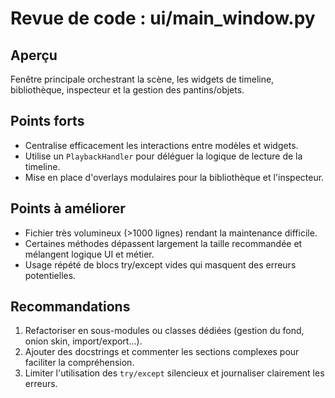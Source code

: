 # Revue de code : ui/main_window.py

## Aperçu
Fenêtre principale orchestrant la scène, les widgets de timeline, bibliothèque, inspecteur et la gestion des pantins/objets.

## Points forts
- Centralise efficacement les interactions entre modèles et widgets.
- Utilise un `PlaybackHandler` pour déléguer la logique de lecture de la timeline.
- Mise en place d'overlays modulaires pour la bibliothèque et l'inspecteur.

## Points à améliorer
- Fichier très volumineux (>1000 lignes) rendant la maintenance difficile.
- Certaines méthodes dépassent largement la taille recommandée et mélangent logique UI et métier.
- Usage répété de blocs try/except vides qui masquent des erreurs potentielles.

## Recommandations
1. Refactoriser en sous-modules ou classes dédiées (gestion du fond, onion skin, import/export…).
2. Ajouter des docstrings et commenter les sections complexes pour faciliter la compréhension.
3. Limiter l'utilisation des `try/except` silencieux et journaliser clairement les erreurs.
